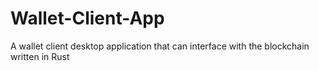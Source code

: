 # Wallet-Client-App
A wallet client desktop application that can interface with the blockchain written in Rust
